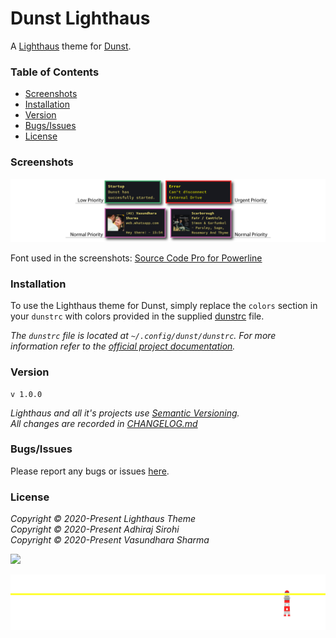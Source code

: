 # Dunst Lighthaus
A [Lighthaus](https://github.com/lighthaus-theme/lighthaus) theme for [Dunst](https://github.com/dunst-project/dunst).

### Table of Contents
- [Screenshots](#screenshots)
- [Installation](#installation)
- [Version](#version)
- [Bugs/Issues](#bugs/issues)
- [License](#license)

### Screenshots

<p align="center"><img src="https://raw.githubusercontent.com/lighthaus-theme/dunst/master/dunst-01.png"><p>

Font used in the screenshots: [Source Code Pro for Powerline](https://github.com/powerline/fonts/tree/master/SourceCodePro)

### Installation
To use the Lighthaus theme for Dunst, simply replace the `colors` section in your `dunstrc` with colors provided in the supplied [dunstrc](https://github.com/lighthaus-theme/dunst/blob/master/src/dunstrc) file.<br>

_The `dunstrc` file is located at `~/.config/dunst/dunstrc`. For more information refer to the [official project documentation](https://dunst-project.org/documentation/#CONFIGURATION)._

### Version
```
v 1.0.0
```

_Lighthaus and all it's projects use [Semantic Versioning](https://semver.org/)._ <br/>
_All changes are recorded in [CHANGELOG.md](https://github.com/lighthaus-theme/dunst/blob/master/CHANGELOG.md)_

### Bugs/Issues
Please report any bugs or issues [here]().

### License 

_Copyright © 2020-Present Lighthaus Theme_<br>
_Copyright © 2020-Present Adhiraj Sirohi_<br>
_Copyright © 2020-Present Vasundhara Sharma_

<p align="left"><a href="https://github.com/lighthaus-theme/dunst/blob/master/LICENSE"><img src="https://img.shields.io/static/v1.svg??style=flat&logo=appveyore&label=License&message=MIT&colorA=1C918A&colorB=50C16E"/></a></p>

<p align="center"><img src="https://raw.githubusercontent.com/lighthaus-theme/lighthaus/9e5cf66db03fc3e183e6cfbf7c4c04263a4f23df/ImageResources/lighthaus-border.svg"><p>

